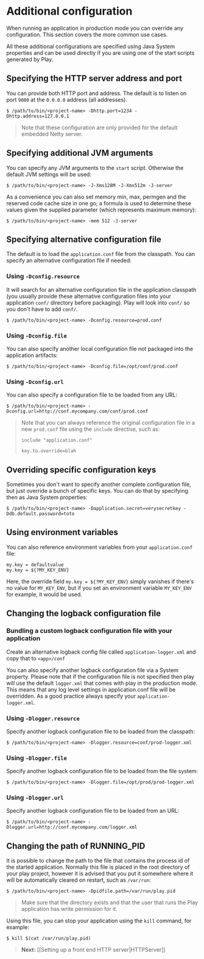 # Additional configuration

When running an application in production mode you can override any configuration. This section covers the more common use cases.

All these additional configurations are specified using Java System properties and can be used directly if you are using one of the start scripts generated by Play.

## Specifying the HTTP server address and port

You can provide both HTTP port and address. The default is to listen on port `9000` at the `0.0.0.0` address (all addresses).

```
$ /path/to/bin/<project-name> -Dhttp.port=1234 -Dhttp.address=127.0.0.1
```

> Note that these configuration are only provided for the default embedded Netty server.

## Specifying additional JVM arguments

You can specify any JVM arguments to the `start` script. Otherwise the default JVM settings will be used:

```
$ /path/to/bin/<project-name> -J-Xms128M -J-Xmx512m -J-server
```

As a convenience you can also set memory min, max, permgen and the reserved code cache size in one go; a formula is used to
determine these values given the supplied parameter (which represents maximum memory):

```
$ /path/to/bin/<project-name> -mem 512 -J-server
```

## Specifying alternative configuration file

The default is to load the `application.conf` file from the classpath. You can specify an alternative configuration file if needed:

### Using `-Dconfig.resource`

It will search for an alternative configuration file in the application classpath (you usually provide these alternative configuration files into your application `conf/` directory before packaging). Play will look into `conf/` so you don't have to add `conf/`.

```
$ /path/to/bin/<project-name> -Dconfig.resource=prod.conf
```

### Using `-Dconfig.file`

You can also specify another local configuration file not packaged into the application artifacts:

```
$ /path/to/bin/<project-name> -Dconfig.file=/opt/conf/prod.conf
```

### Using `-Dconfig.url`

You can also specify a configuration file to be loaded from any URL:

```
$ /path/to/bin/<project-name> -Dconfig.url=http://conf.mycompany.com/conf/prod.conf
```

> Note that you can always reference the original configuration file in a new `prod.conf` file using the `include` directive, such as:
> 
> ```
> include "application.conf"
> 
> key.to.override=blah
> ```

## Overriding specific configuration keys

Sometimes you don't want to specify another complete configuration file, but just override a bunch of specific keys. You can do that by specifying then as Java System properties:

```
$ /path/to/bin/<project-name> -Dapplication.secret=verysecretkey -Ddb.default.password=toto
```

## Using environment variables

You can also reference environment variables from your `application.conf` file:

```
my.key = defaultvalue
my.key = ${?MY_KEY_ENV}
```

Here, the override field `my.key = ${?MY_KEY_ENV}` simply vanishes if there's no value for `MY_KEY_ENV`, but if you set an environment variable `MY_KEY_ENV` for example, it would be used.

## Changing the logback configuration file

### Bundling a custom logback configuration file with your application

Create an alternative logback config file called `application-logger.xml` and copy that to `<app>/conf`

You can also specify another logback configuration file via a System property. Please note that if the configuration file is not specified then play will use the default `logger.xml` that comes with play in the production mode. This means that any log level settings in application.conf file will be overridden. As a good practice always specify your `application-logger.xml`.

### Using `-Dlogger.resource`

Specify another logback configuration file to be loaded from the classpath:

```
$ /path/to/bin/<project-name> -Dlogger.resource=conf/prod-logger.xml
```

### Using `-Dlogger.file`

Specify another logback configuration file to be loaded from the file system:

```
$ /path/to/bin/<project-name> -Dlogger.file=/opt/prod/prod-logger.xml
```

### Using `-Dlogger.url`

Specify another logback configuration file to be loaded from an URL:

```
$ /path/to/bin/<project-name> -Dlogger.url=http://conf.mycompany.com/logger.xml
```

## Changing the path of RUNNING_PID

It is possible to change the path to the file that contains the process id of the started application. Normally this file is placed in the root directory of your play project, however it is advised that you put it somewhere where it will be automatically cleared on restart, such as `/var/run`:

```
$ /path/to/bin/<project-name> -Dpidfile.path=/var/run/play.pid
```

> Make sure that the directory exists and that the user that runs the Play application has write permission for it.

Using this file, you can stop your application using the `kill` command, for example:

```
$ kill $(cat /var/run/play.pid)
```

> **Next:** [[Setting up a front end HTTP server|HTTPServer]]